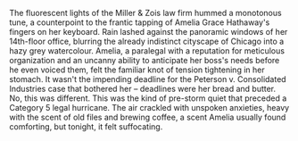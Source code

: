 The fluorescent lights of the Miller & Zois law firm hummed a monotonous tune, a counterpoint to the frantic tapping of Amelia Grace Hathaway's fingers on her keyboard.  Rain lashed against the panoramic windows of her 14th-floor office, blurring the already indistinct cityscape of Chicago into a hazy grey watercolour.  Amelia, a paralegal with a reputation for meticulous organization and an uncanny ability to anticipate her boss's needs before he even voiced them, felt the familiar knot of tension tightening in her stomach.  It wasn't the impending deadline for the Peterson v. Consolidated Industries case that bothered her – deadlines were her bread and butter.  No, this was different. This was the kind of pre-storm quiet that preceded a Category 5 legal hurricane.  The air crackled with unspoken anxieties, heavy with the scent of old files and brewing coffee, a scent Amelia usually found comforting, but tonight, it felt suffocating.
